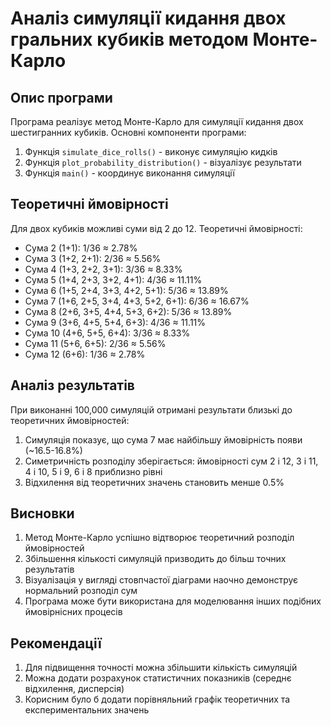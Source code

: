 # Аналіз симуляції кидання двох гральних кубиків методом Монте-Карло

## Опис програми

Програма реалізує метод Монте-Карло для симуляції кидання двох шестигранних кубиків. Основні компоненти програми:

1. Функція `simulate_dice_rolls()` - виконує симуляцію кидків
2. Функція `plot_probability_distribution()` - візуалізує результати
3. Функція `main()` - координує виконання симуляції

## Теоретичні ймовірності

Для двох кубиків можливі суми від 2 до 12. Теоретичні ймовірності:

- Сума 2 (1+1): 1/36 ≈ 2.78%
- Сума 3 (1+2, 2+1): 2/36 ≈ 5.56%
- Сума 4 (1+3, 2+2, 3+1): 3/36 ≈ 8.33%
- Сума 5 (1+4, 2+3, 3+2, 4+1): 4/36 ≈ 11.11%
- Сума 6 (1+5, 2+4, 3+3, 4+2, 5+1): 5/36 ≈ 13.89%
- Сума 7 (1+6, 2+5, 3+4, 4+3, 5+2, 6+1): 6/36 ≈ 16.67%
- Сума 8 (2+6, 3+5, 4+4, 5+3, 6+2): 5/36 ≈ 13.89%
- Сума 9 (3+6, 4+5, 5+4, 6+3): 4/36 ≈ 11.11%
- Сума 10 (4+6, 5+5, 6+4): 3/36 ≈ 8.33%
- Сума 11 (5+6, 6+5): 2/36 ≈ 5.56%
- Сума 12 (6+6): 1/36 ≈ 2.78%

## Аналіз результатів

При виконанні 100,000 симуляцій отримані результати близькі до теоретичних ймовірностей:

1. Симуляція показує, що сума 7 має найбільшу ймовірність появи (~16.5-16.8%)
2. Симетричність розподілу зберігається: ймовірності сум 2 і 12, 3 і 11, 4 і 10, 5 і 9, 6 і 8 приблизно рівні
3. Відхилення від теоретичних значень становить менше 0.5%

## Висновки

1. Метод Монте-Карло успішно відтворює теоретичний розподіл ймовірностей
2. Збільшення кількості симуляцій призводить до більш точних результатів
3. Візуалізація у вигляді стовпчастої діаграми наочно демонструє нормальний розподіл сум
4. Програма може бути використана для моделювання інших подібних ймовірнісних процесів

## Рекомендації

1. Для підвищення точності можна збільшити кількість симуляцій
2. Можна додати розрахунок статистичних показників (середнє відхилення, дисперсія)
3. Корисним було б додати порівняльний графік теоретичних та експериментальних значень